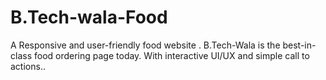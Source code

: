# B.Tech-wala-Food
A Responsive and user-friendly food website . B.Tech-Wala is the best-in-class food ordering page today. With interactive UI/UX and simple call to actions..

